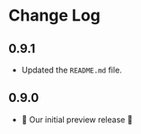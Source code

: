 # Change Log

## 0.9.1

- Updated the `README.md` file.

## 0.9.0

- 🎉 Our initial preview release 🎉
